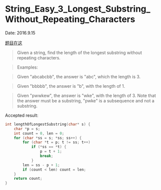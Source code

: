 # String_Easy_3_Longest_Substring_Without_Repeating_Characters

Date: 2016.9.15

[题目在这](https://leetcode.com/problems/longest-substring-without-repeating-characters/)

> Given a string, find the length of the longest substring without repeating characters.

> Examples:

> Given "abcabcbb", the answer is "abc", which the length is 3.

> Given "bbbbb", the answer is "b", with the length of 1.

> Given "pwwkew", the answer is "wke", with the length of 3. Note that the answer must be a substring, "pwke" is a subsequence and not a substring.

Accepted result:

```c
int lengthOfLongestSubstring(char* s) {
    char *p = s;
    int count = 0, len = 0;
    for (char *ss = s; *ss; ss++) {
        for (char *t = p; t != ss; t++)
            if (*ss == *t) {
                p = t + 1;
                break;
            }
        len = ss - p + 1;
        if (count < len) count = len;
    }
    return count;
}
```
